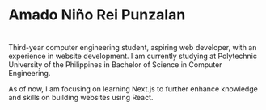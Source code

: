 # Amado Niño Rei Punzalan
#
Third-year computer engineering student, aspiring web developer, with an experience in website development. I am currently studying at Polytechnic University of the Philippines in Bachelor of Science in Computer Engineering.

As of now, I am focusing on learning Next.js to further enhance knowledge and skills on building websites using React.